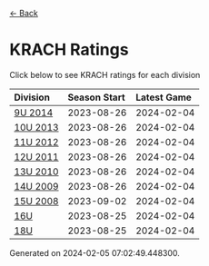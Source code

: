 [<- Back](../readme.md)
# KRACH Ratings
Click below to see KRACH ratings for each division

| Division | Season Start | Latest Game |
| :-- | :-- | :-- |
| [9U 2014](9U-2014-ratings.md) | 2023-08-26 | 2024-02-04 |
| [10U 2013](10U-2013-ratings.md) | 2023-08-26 | 2024-02-04 |
| [11U 2012](11U-2012-ratings.md) | 2023-08-26 | 2024-02-04 |
| [12U 2011](12U-2011-ratings.md) | 2023-08-26 | 2024-02-04 |
| [13U 2010](13U-2010-ratings.md) | 2023-08-26 | 2024-02-04 |
| [14U 2009](14U-2009-ratings.md) | 2023-08-26 | 2024-02-04 |
| [15U 2008](15U-2008-ratings.md) | 2023-09-02 | 2024-02-04 |
| [16U](16U-ratings.md) | 2023-08-25 | 2024-02-04 |
| [18U](18U-ratings.md) | 2023-08-25 | 2024-02-04 |

Generated on 2024-02-05 07:02:49.448300.
